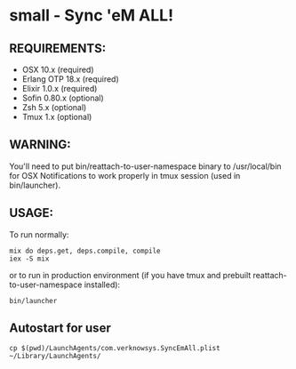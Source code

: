 small - Sync 'eM ALL!
=========

## REQUIREMENTS:

* OSX 10.x (required)
* Erlang OTP 18.x (required)
* Elixir 1.0.x (required)
* Sofin 0.80.x (optional)
* Zsh 5.x (optional)
* Tmux 1.x (optional)


## WARNING:

You'll need to put bin/reattach-to-user-namespace binary to /usr/local/bin for OSX Notifications to work properly in tmux session (used in bin/launcher).


## USAGE:

To run normally:

```
mix do deps.get, deps.compile, compile
iex -S mix
```

or to run in production environment (if you have tmux and prebuilt reattach-to-user-namespace installed):

```
bin/launcher
```

## Autostart for user

`cp $(pwd)/LaunchAgents/com.verknowsys.SyncEmAll.plist ~/Library/LaunchAgents/`
